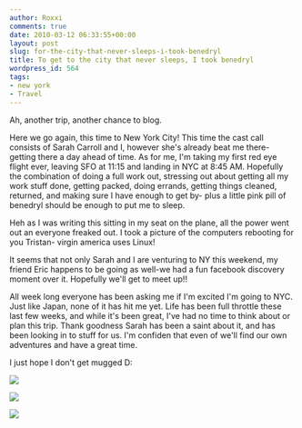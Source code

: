 ```yaml
---
author: Roxxi
comments: true
date: 2010-03-12 06:33:55+00:00
layout: post
slug: for-the-city-that-never-sleeps-i-took-benedryl
title: To get to the city that never sleeps, I took benedryl
wordpress_id: 564
tags:
- new york
- Travel
---
```


Ah, another trip, another chance to blog. 

Here we go again, this time to New York City! This time the cast call consists of Sarah Carroll and I, however she's already beat me there- getting there a day ahead of time. As for me, I'm taking my first red eye flight ever, leaving SFO at 11:15 and landing in NYC at 8:45 AM. Hopefully the combination of doing a full work out, stressing out about getting all my work stuff done, getting packed, doing errands, getting things cleaned, returned, and making sure I have enough to get by- plus a little pink pill of benedryl should be enough to put me to sleep. 

Heh as I was writing this sitting in my seat on the plane, all the power went out an everyone freaked out. I took a picture of the computers rebooting for you Tristan- virgin america uses Linux! 

It seems that not only Sarah and I are venturing to NY this weekend, my friend Eric happens to be going as well-we had a fun facebook discovery moment over it. Hopefully we'll get to meet up!!

All week long everyone has been asking me if I'm excited I'm going to NYC. Just like Japan, none of it has hit me yet. Life has been full throttle these last few weeks, and while it's been great, I've had no time to think about or plan this trip. Thank goodness Sarah has been a saint about it, and has been looking in to stuff for us. I'm confiden that even of we'll find our own adventures and have a great time. 

I just hope I don't get mugged D:




[![](/img/2010/03/p_480_320_841C0F5C-BDD7-4135-B53F-B3E3F3CDF29D.jpeg)](/img/2010/03/p_480_320_841C0F5C-BDD7-4135-B53F-B3E3F3CDF29D.jpeg)  
  
[![](/img/2010/03/p_480_320_40B03388-B6CA-4949-A508-E76E0E44EA58.jpeg)](/img/2010/03/p_480_320_40B03388-B6CA-4949-A508-E76E0E44EA58.jpeg)  
  
[![](/img/2010/03/l_2048_1536_F92D153A-A115-4CA3-A7F6-80A2CBBC264E.jpeg)](/img/2010/03/l_2048_1536_F92D153A-A115-4CA3-A7F6-80A2CBBC264E.jpeg)
